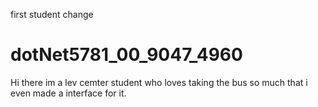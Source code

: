 first student change
# dotNet5781_00_9047_4960
Hi there im a lev cemter student who loves taking the bus so much that i even made a interface for it.
